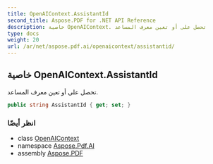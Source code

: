 ```yaml
---
title: OpenAIContext.AssistantId
second_title: Aspose.PDF for .NET API Reference
description: خاصية OpenAIContext. تحصل على أو تعين معرف المساعد
type: docs
weight: 20
url: /ar/net/aspose.pdf.ai/openaicontext/assistantid/
---
```

## خاصية OpenAIContext.AssistantId

تحصل على أو تعين معرف المساعد.

```csharp
public string AssistantId { get; set; }
```

### انظر أيضًا

* class [OpenAIContext](../)
* namespace [Aspose.Pdf.AI](../../../aspose.pdf.ai/)
* assembly [Aspose.PDF](../../../)
